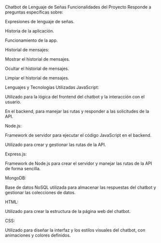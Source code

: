 Chatbot de Lenguaje de Señas
Funcionalidades del Proyecto
Responde a preguntas específicas sobre:

Expresiones de lenguaje de señas.

Historia de la aplicación.

Funcionamiento de la app.

Historial de mensajes:

Mostrar el historial de mensajes.

Ocultar el historial de mensajes.

Limpiar el historial de mensajes.

Lenguajes y Tecnologías Utilizadas
JavaScript:

Utilizado para la lógica del frontend del chatbot y la interacción con el usuario.

En el backend, para manejar las rutas y responder a las solicitudes de la API.

Node.js:

Framework de servidor para ejecutar el código JavaScript en el backend.

Utilizado para crear y gestionar las rutas de la API.

Express.js:

Framework de Node.js para crear el servidor y manejar las rutas de la API de forma sencilla.

MongoDB:

Base de datos NoSQL utilizada para almacenar las respuestas del chatbot y gestionar las colecciones de datos.

HTML:

Utilizado para crear la estructura de la página web del chatbot.

CSS:

Utilizado para diseñar la interfaz y los estilos visuales del chatbot, con animaciones y colores definidos.